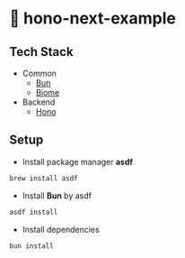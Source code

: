 # :rocket: hono-next-example

## Tech Stack

- Common
  - [Bun](https://bun.sh/)
  - [Biome](https://biomejs.dev/)
- Backend
  - [Hono](https://hono.dev/)

## Setup

- Install package manager **asdf**

```bash
brew install asdf
```

- Install **Bun** by asdf

```bash
asdf install
```

- Install dependencies

```bash
bun install
```

